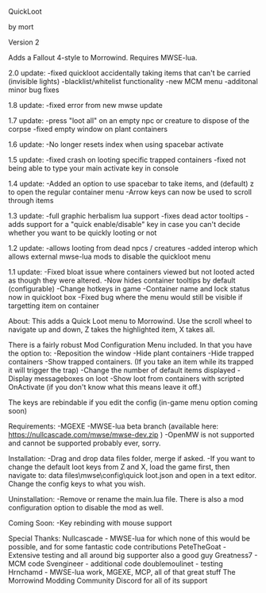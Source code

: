 QuickLoot

by mort

Version 2

Adds a Fallout 4-style to Morrowind. Requires MWSE-lua.

2.0 update:
-fixed quickloot accidentally taking items that can't be carried (invisible lights)
-blacklist/whitelist functionality
-new MCM menu
-additonal minor bug fixes

1.8 update:
-fixed error from new mwse update

1.7 update:
-press "loot all" on an empty npc or creature to dispose of the corpse
-fixed empty window on plant containers

1.6 update:
-No longer resets index when using spacebar activate

1.5 update:
-fixed crash on looting specific trapped containers
-fixed not being able to type your main activate key in console

1.4 update:
-Added an option to use spacebar to take items, and (default) z to open the regular container menu
-Arrow keys can now be used to scroll through items

1.3 update:
-full graphic herbalism lua support
-fixes dead actor tooltips
-adds support for a "quick enable/disable" key in case you can't decide whether you want to be quickly looting or not

1.2 update:
-allows looting from dead npcs / creatures
-added interop which allows external mwse-lua mods to disable the quickloot menu

1.1 update:
-Fixed bloat issue where containers viewed but not looted acted as though they were altered.
-Now hides container tooltips by default (configurable)
-Change hotkeys in game
-Container name and lock status now in quickloot box
-Fixed bug where the menu would still be visible if targetting item on container

About:
This adds a Quick Loot menu to Morrowind. Use the scroll wheel to navigate up and down, Z takes the highlighted item, X takes all.

There is a fairly robust Mod Configuration Menu included. 
In that you have the option to:
-Reposition the window
-Hide plant containers
-Hide trapped containers
-Show trapped containers. (If you take an item while its trapped it will trigger the trap)
-Change the number of default items displayed
-Display messageboxes on loot
-Show loot from containers with scripted OnActivate (if you don't know what this means leave it off.)

The keys are rebindable if you edit the config (in-game menu option coming soon)

Requirements:
-MGEXE
-MWSE-lua beta branch (available here: https://nullcascade.com/mwse/mwse-dev.zip )
-OpenMW is not supported and cannot be supported probably ever, sorry.

Installation:
-Drag and drop data files folder, merge if asked.
-If you want to change the default loot keys from Z and X, load the game first, 
then navigate to: data files\mwse\config\quick loot.json and open in a text editor. Change the config keys to what you wish.

Uninstallation:
-Remove or rename the main.lua file. There is also a mod configuration option to disable the mod as well.

Coming Soon:
-Key rebinding with mouse support

Special Thanks:
Nullcascade - MWSE-lua for which none of this would be possible, and for some fantastic code contributions
PeteTheGoat - Extensive testing and all around big supporter also a good guy
Greatness7 - MCM code
Svengineer - additional code
doublemoulinet - testing
Hrnchamd - MWSE-lua work, MGEXE, MCP, all of that great stuff
The Morrowind Modding Community Discord for all of its support
